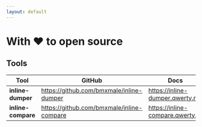 ```yaml
---
layout: default
---
```


# With :heart: to open source

## Tools

| Tool           | GitHub                                    | Docs                                       |
|----------------|---------------------------------------------|--------------------------------------------|
| **inline-dumper**  | https://github.com/bmxmale/inline-dumper | https://inline-dumper.qwerty.re          |
| **inline-compare** | https://github.com/bmxmale/inline-compare | https://inline-compare.qwerty.re |